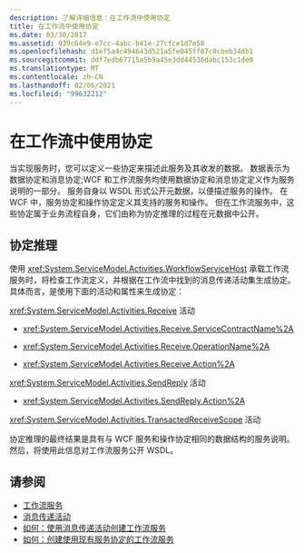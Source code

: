 ```yaml
---
description: 了解详细信息：在工作流中使用协定
title: 在工作流中使用协定
ms.date: 03/30/2017
ms.assetid: 939c64e9-e7cc-4abc-b41e-27cfce1d7e50
ms.openlocfilehash: d1ef5a4c494643d521a5fe045ff87c0cbeb34db1
ms.sourcegitcommit: ddf7edb67715a5b9a45e3dd44536dabc153c1de0
ms.translationtype: MT
ms.contentlocale: zh-CN
ms.lasthandoff: 02/06/2021
ms.locfileid: "99632212"
---
```

# <a name="using-contracts-in-workflow"></a>在工作流中使用协定

当实现服务时，您可以定义一些协定来描述此服务及其收发的数据。 数据表示为数据协定和消息协定;WCF 和工作流服务均使用数据协定和消息协定定义作为服务说明的一部分。 服务自身以 WSDL 形式公开元数据，以便描述服务的操作。 在 WCF 中，服务协定和操作协定定义其支持的服务和操作。 但在工作流服务中，这些协定属于业务流程自身，它们由称为协定推理的过程在元数据中公开。  
  
## <a name="contract-inference"></a>协定推理  

 使用 <xref:System.ServiceModel.Activities.WorkflowServiceHost> 承载工作流服务时，将检查工作流定义，并根据在工作流中找到的消息传递活动集生成协定。 具体而言，是使用下面的活动和属性来生成协定：  
  
 <xref:System.ServiceModel.Activities.Receive> 活动  
  
- <xref:System.ServiceModel.Activities.Receive.ServiceContractName%2A>  
  
- <xref:System.ServiceModel.Activities.Receive.OperationName%2A>
  
- <xref:System.ServiceModel.Activities.Receive.Action%2A>

 <xref:System.ServiceModel.Activities.SendReply> 活动  
  
- <xref:System.ServiceModel.Activities.SendReply.Action%2A>  
  
 <xref:System.ServiceModel.Activities.TransactedReceiveScope> 活动  
  
 协定推理的最终结果是具有与 WCF 服务和操作协定相同的数据结构的服务说明。 然后，将使用此信息对工作流服务公开 WSDL。  
  
## <a name="see-also"></a>请参阅

- [工作流服务](workflow-services.md)
- [消息传递活动](messaging-activities.md)
- [如何：使用消息传递活动创建工作流服务](how-to-create-a-workflow-service-with-messaging-activities.md)
- [如何：创建使用现有服务协定的工作流服务](../../windows-workflow-foundation/how-to-create-a-workflow-service-that-consumes-an-existing-service-contract.md)

